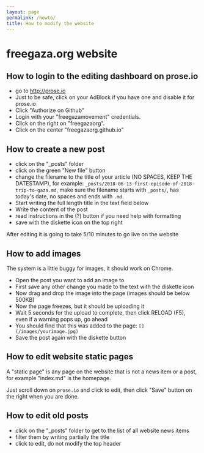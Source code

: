 ```yaml
---
layout: page
permalink: /howto/
title: How to modify the website
---
```


freegaza.org website
====================

## How to login to the editing dashboard on prose.io

* go to http://prose.io
* Just to be safe, click on your AdBlock if you have one and disable it for prose.io
* Click "Authorize on Github"
* Login with your "freegazamovement" credentials.
* Click on the right on "freegazaorg".
* Click on the center "freegazaorg.github.io"

## How to create a new post

* click on the "_posts" folder
* click on the green "New file" button
* change the filename to the title of your article (NO SPACES, KEEP
THE DATESTAMP), for example: `_posts/2018-06-13-first-episode-of-2018-trip-to-gaza.md`, make sure the filename starts with `_posts/`, has today's date, no spaces and ends with `.md`.
* Start writing the full length title in the text field below
* Write the content of the post
* read instructions in the (?) button if you need help with formatting
* save with the diskette icon on the top right

After editing it is going to take 5/10 minutes to go live on the website

## How to add images

The system is a little buggy for images, it should work on Chrome.

* Open the post you want to add an image to
* First save any other change you made to the text with the diskette icon
* Now drag and drop the image into the page (images should be below 500KB)
* Now the page freezes, but it should be uploading it
* Wait 5 seconds for the upload to complete, then click RELOAD (F5), even if
a warning pops up, go ahead
* You should find that this was added to the page: `[](/images/yourimage.jpg)`
* Save the post again with the diskette button

## How to edit website static pages

A "static page" is any page on the website that is not a news item or a post,
for example "index.md" is the
homepage.

Just scroll down on `prose.io` and click to edit, then click "Save" button on the right when
you are done.

## How to edit old posts

* click on the "_posts" folder to get to the list of all website news items
* filter them by writing partially the title
* click to edit, do not modify the top header

